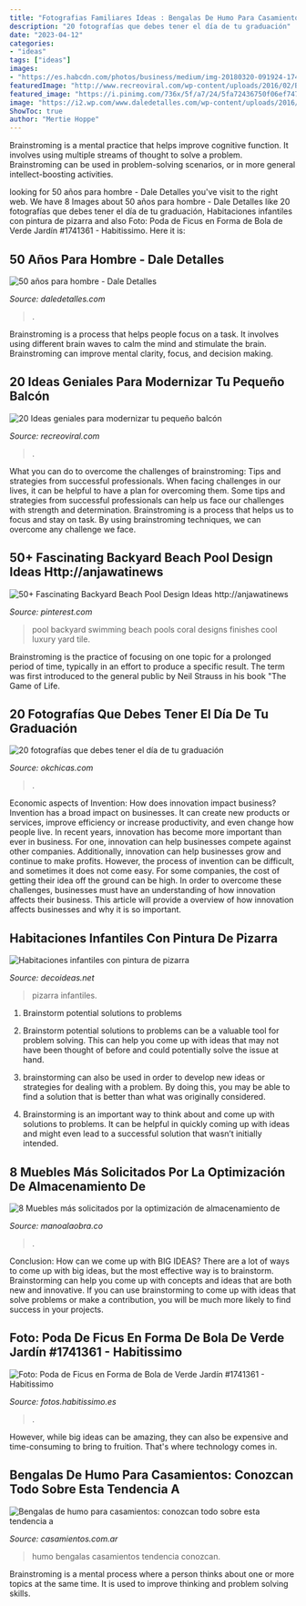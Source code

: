 ```yaml
---
title: "Fotografias Familiares Ideas : Bengalas De Humo Para Casamientos: Conozcan Todo Sobre Esta Tendencia A"
description: "20 fotografías que debes tener el día de tu graduación"
date: "2023-04-12"
categories:
- "ideas"
tags: ["ideas"]
images:
- "https://es.habcdn.com/photos/business/medium/img-20180320-091924-1741361.jpg"
featuredImage: "http://www.recreoviral.com/wp-content/uploads/2016/02/BALCONES-INTERIORES-15.jpg"
featured_image: "https://i.pinimg.com/736x/5f/a7/24/5fa72436750f06ef747c12ce47da0ab3.jpg"
image: "https://i2.wp.com/www.daledetalles.com/wp-content/uploads/2016/02/5027.jpg?resize=564%2C752"
ShowToc: true
author: "Mertie Hoppe"
---
```



Brainstroming is a mental practice that helps improve cognitive function. It involves using multiple streams of thought to solve a problem. Brainstroming can be used in problem-solving scenarios, or in more general intellect-boosting activities.

	

		
looking for 50 años para hombre - Dale Detalles you've visit to the right web. We have 8 Images about 50 años para hombre - Dale Detalles like 20 fotografías que debes tener el día de tu graduación, Habitaciones infantiles con pintura de pizarra and also Foto: Poda de Ficus en Forma de Bola de Verde Jardín #1741361 - Habitissimo. Here it is:
		
    
## 50 Años Para Hombre - Dale Detalles

<img loading=lazy src="https://i2.wp.com/www.daledetalles.com/wp-content/uploads/2016/02/5027.jpg?resize=564%2C752" onerror="this.onerror=null;this.src='https://tse1.mm.bing.net/th?id=OIP.V2juDWyc-yUdrOAR7gJu0AHaJ4&amp;pid=15.1';" alt="50 años para hombre - Dale Detalles">

_Source: daledetalles.com_

>. 

	

Brainstroming is a process that helps people focus on a task. It involves using different brain waves to calm the mind and stimulate the brain. Brainstroming can improve mental clarity, focus, and decision making.

    
## 20 Ideas Geniales Para Modernizar Tu Pequeño Balcón

<img loading=lazy src="http://www.recreoviral.com/wp-content/uploads/2016/02/BALCONES-INTERIORES-15.jpg" onerror="this.onerror=null;this.src='https://tse1.mm.bing.net/th?id=OIP.IsNlWgMb6PLa3BiA3O6wVAHaKG&amp;pid=15.1';" alt="20 Ideas geniales para modernizar tu pequeño balcón">

_Source: recreoviral.com_

>. 

	

What you can do to overcome the challenges of brainstroming: Tips and strategies from successful professionals.
When facing challenges in our lives, it can be helpful to have a plan for overcoming them. Some tips and strategies from successful professionals can help us face our challenges with strength and determination. Brainstroming is a process that helps us to focus and stay on task. By using brainstroming techniques, we can overcome any challenge we face.

    
## 50+ Fascinating Backyard Beach Pool Design Ideas Http://anjawatinews

<img loading=lazy src="https://i.pinimg.com/736x/5f/a7/24/5fa72436750f06ef747c12ce47da0ab3.jpg" onerror="this.onerror=null;this.src='https://tse2.mm.bing.net/th?id=OIP.stLPfChquBNL8Vs50f60pAHaLh&amp;pid=15.1';" alt="50+ Fascinating Backyard Beach Pool Design Ideas http://anjawatinews">

_Source: pinterest.com_

>pool backyard swimming beach pools coral designs finishes cool luxury yard tile. 

	

Brainstroming is the practice of focusing on one topic for a prolonged period of time, typically in an effort to produce a specific result. The term was first introduced to the general public by Neil Strauss in his book "The Game of Life.

    
## 20 Fotografías Que Debes Tener El Día De Tu Graduación

<img loading=lazy src="https://www.okchicas.com/wp-content/uploads/2016/05/20-fotografías-que-debes-tener-el-día-de-tu-graduación-15-2-465x700.jpg" onerror="this.onerror=null;this.src='https://tse2.mm.bing.net/th?id=OIP.FAmjEUjEnn4BQil4w7Hk_gAAAA&amp;pid=15.1';" alt="20 fotografías que debes tener el día de tu graduación">

_Source: okchicas.com_

>. 

	

Economic aspects of Invention: How does innovation impact business?
Invention has a broad impact on businesses. It can create new products or services, improve efficiency or increase productivity, and even change how people live. In recent years, innovation has become more important than ever in business. For one, innovation can help businesses compete against other companies. Additionally, innovation can help businesses grow and continue to make profits. However, the process of invention can be difficult, and sometimes it does not come easy. For some companies, the cost of getting their idea off the ground can be high. In order to overcome these challenges, businesses must have an understanding of how innovation affects their business. This article will provide a overview of how innovation affects businesses and why it is so important.

    
## Habitaciones Infantiles Con Pintura De Pizarra

<img loading=lazy src="https://www.decoideas.net/wp-content/uploads/2016/01/habitaciones-infantiles-pizarra-3.jpg" onerror="this.onerror=null;this.src='https://tse4.mm.bing.net/th?id=OIP.SLY1ihIuIdWSSSOF5P1kxgHaLH&amp;pid=15.1';" alt="Habitaciones infantiles con pintura de pizarra">

_Source: decoideas.net_

>pizarra infantiles. 

	

1. Brainstorm potential solutions to problems
1. Brainstorm potential solutions to problems can be a valuable tool for problem solving. This can help you come up with ideas that may not have been thought of before and could potentially solve the issue at hand.
2. brainstorming can also be used in order to develop new ideas or strategies for dealing with a problem. By doing this, you may be able to find a solution that is better than what was originally considered.

3. Brainstorming is an important way to think about and come up with solutions to problems. It can be helpful in quickly coming up with ideas and might even lead to a successful solution that wasn’t initially intended.

    
## 8 Muebles Más Solicitados Por La Optimización De Almacenamiento De

<img loading=lazy src="https://manoalaobra.co/wp-content/uploads/2017/12/Q6-7.jpg" onerror="this.onerror=null;this.src='https://tse4.mm.bing.net/th?id=OIP.Yz6GfYLGXcOw7ZIxlQ9KDQAAAA&amp;pid=15.1';" alt="8 Muebles más solicitados por la optimización de almacenamiento de">

_Source: manoalaobra.co_

>. 

	

Conclusion: How can we come up with BIG IDEAS?
There are a lot of ways to come up with big ideas, but the most effective way is to brainstorm. Brainstorming can help you come up with concepts and ideas that are both new and innovative. If you can use brainstorming to come up with ideas that solve problems or make a contribution, you will be much more likely to find success in your projects.

    
## Foto: Poda De Ficus En Forma De Bola De Verde Jardín #1741361 - Habitissimo

<img loading=lazy src="https://es.habcdn.com/photos/business/medium/img-20180320-091924-1741361.jpg" onerror="this.onerror=null;this.src='https://tse3.mm.bing.net/th?id=OIP.zII-Tj7w2kgdIwvh4j8f7gAAAA&amp;pid=15.1';" alt="Foto: Poda de Ficus en Forma de Bola de Verde Jardín #1741361 - Habitissimo">

_Source: fotos.habitissimo.es_

>. 

	

However, while big ideas can be amazing, they can also be expensive and time-consuming to bring to fruition. That's where technology comes in.

    
## Bengalas De Humo Para Casamientos: Conozcan Todo Sobre Esta Tendencia A

<img loading=lazy src="https://cdn0.casamientos.com.ar/articles/images/real-wedding/8/5/9/261279.jpg" onerror="this.onerror=null;this.src='https://tse2.mm.bing.net/th?id=OIP.BytDxwbO0vjCtwSIXYhEYAHaE8&amp;pid=15.1';" alt="Bengalas de humo para casamientos: conozcan todo sobre esta tendencia a">

_Source: casamientos.com.ar_

>humo bengalas casamientos tendencia conozcan. 

	

Brainstroming is a mental process where a person thinks about one or more topics at the same time. It is used to improve thinking and problem solving skills.

